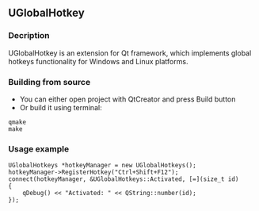 ## UGlobalHotkey

### Decription  
UGlobalHotkey is an extension for Qt framework, which implements global hotkeys functionality for Windows and Linux platforms.

### Building from source  
* You can either open project with QtCreator and press Build button
* Or build it using terminal:
``` 
qmake
make
```

### Usage example  
``` 
UGlobalHotkeys *hotkeyManager = new UGlobalHotkeys(); 
hotkeyManager->RegisterHotkey("Ctrl+Shift+F12");
connect(hotkeyManager, &UGlobalHotkeys::Activated, [=](size_t id)
{
    qDebug() << "Activated: " << QString::number(id);
});
```